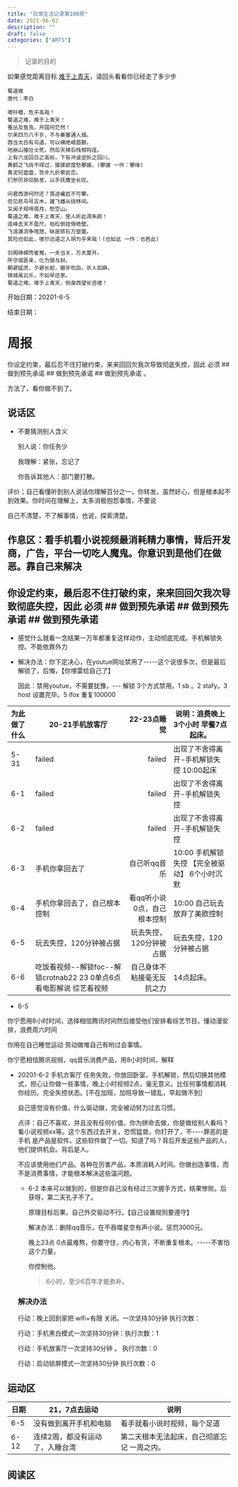 ```yaml
---
title: "日常生活记录第100周"
date: 2021-06-02
description: ""
draft: false
categories: ["ARTS"]
---
```


>记录的目的


如果感觉距离目标 [难于上青天](https://so.gushiwen.org/shiwenv_d59ec5d6c91c.aspx)，请回头看看你已经走了多少步

~~~
蜀道难
唐代：李白

噫吁嚱，危乎高哉！
蜀道之难，难于上青天！
蚕丛及鱼凫，开国何茫然！
尔来四万八千岁，不与秦塞通人烟。
西当太白有鸟道，可以横绝峨眉巅。
地崩山摧壮士死，然后天梯石栈相钩连。
上有六龙回日之高标，下有冲波逆折之回川。
黄鹤之飞尚不得过，猿猱欲度愁攀援。(攀援 一作：攀缘)
青泥何盘盘，百步九折萦岩峦。
扪参历井仰胁息，以手抚膺坐长叹。

问君西游何时还？畏途巉岩不可攀。
但见悲鸟号古木，雄飞雌从绕林间。
又闻子规啼夜月，愁空山。
蜀道之难，难于上青天，使人听此凋朱颜！
连峰去天不盈尺，枯松倒挂倚绝壁。
飞湍瀑流争喧豗，砯崖转石万壑雷。
其险也如此，嗟尔远道之人胡为乎来哉！(也如此 一作：也若此)

剑阁峥嵘而崔嵬，一夫当关，万夫莫开。
所守或匪亲，化为狼与豺。
朝避猛虎，夕避长蛇，磨牙吮血，杀人如麻。
锦城虽云乐，不如早还家。
蜀道之难，难于上青天，侧身西望长咨嗟！
~~~


开始日期：20201-6-5

结束日期： 



# 周报



你设定约束，最后忍不住打破约束，来来回回欠我次导致彻底失控，因此 必须 ## 做到预先承诺  ## 做到预先承诺  ## 做到预先承诺 。

方法了，看你做不到了。



## 说话区



- 不要猜测别人含义

  别人说：你任务少

  我理解：紧张，忘记了

  你告诉其他人：部门要打散。

评价；自己看懂听到别人说话你理解百分之一，你转发。虽然好心，但是根本起不到效果。你时间在理解上，太多消极抱怨事情，不要说

自己不清楚，不了解事情，也说，探索清楚。



## 作息区：看手机看小说视频最消耗精力事情，背后开发商，广告，平台一切吃人魔鬼。你意识到是他们在做恶。靠自己来解决

## 你设定约束，最后忍不住打破约束，来来回回欠我次导致彻底失控，因此 必须 ## 做到预先承诺  ## 做到预先承诺  ## 做到预先承诺 

- 感觉什么就看一念结果一万年都重复这样动作，主动彻底完成。手机解锁失控。不能依靠外力

- 解决办法：你下定决心，在youtue网址禁用了-----这个说很多次，但是最后解锁了，后悔，【你埋雷给自己了】

  因此：禁用youtue，不需要犹豫，--- 解锁 3个方式禁用。1 sb 。2 stafy。3 host 设置完毕。5 ifox 重复100000

  

  

  

| 为此做了什么 | 20-21手机放客厅                                              |                 22-23点睡觉 | 说明：浪费晚上3个小时 早餐7点起床。           |
| :----------- | ------------------------------------------------------------ | --------------------------: | --------------------------------------------- |
| 5-31         | failed                                                       |                      failed | 出现了不舍得离开-手机解锁失控 10:00起床       |
| 6-1          | failed                                                       |                      failed | 出现了不舍得离开-手机解锁失控                 |
| 6-2          | failed                                                       |                      failed | 出现了不舍得离开-手机解锁失控                 |
| 6-3          | 手机你拿回去了                                               |                自己听qq音乐 | 10:00 手机解锁失控 【完全被驱动】 6个小时沉默 |
| 6-4          | 手机你拿回去了，自己根本控制                                 | 看qq听小说0点，自己根本控制 | 10:00 自己玩去放弃了美欧控制                  |
| 6-5          | 玩去失控，120分钟被占据                                      |     玩去失控，120分钟被占据 | 玩去失控，120分钟被占据                       |
| 6-6          | 吃饭看视频--解锁foc--解锁crotnab22 23 0单点6点 看电影解说 综艺看视频 |  自己身体不粘接毫无反抗之力 | 14点起床。                                    |



- 6-5

你宁愿用8小时时间，选择相信腾讯时间然后接受他们安排看综艺节目，懂动漫安排，浪费周六时间

你用在自己睡觉运动 劳动做堆自己有哟过会事情。



你宁愿相信腾讯视频，qq音乐消费产品，用8小时时间，解释









- 20201-6-2 手机方客厅 任务失败，你放回卧室，手机解锁，然后切换其他模式，担心让你做一些事情，晚上小时视频2点，毫无意义。比任何事情都消耗你经历。完全失控状态。[不在加班，加班导致一错乱，早起做不到]

  自己感觉没有价值，什么驱动做，完全被动努力过去习惯。

  

  点评：自己不喜欢，并且没有任何价值，你为拼命去做，你是做给别人看吗？看小说视频xx等。这个东西过去开关，恐慌猛兽，你打开了，不----罪恶的是手机 是产品是软件。这些软件做了一切。知道了吗？背后开发这些产品的人，他们提供机会。背后是人。

  不应该使用他们产品。各种在厉害产品，本质消耗人时间。你做创造事情，而不是消费事情，才能根本解决这些温问题。

  

  - 6-2 本来可以做到的，但是你自己没有经过三次握手方式，结果惨败。后获呀，第二天孔子不了。

    原理目标后果。自己外交驱动不行。【自己设置规则要遵守】

    解决办法：删除qq音乐，在不吞噬星空有声小说。惩罚3000元。

    晚上23点 0点最难熬，你要守住，内心有货，不断重复根本。-----不害怕这个力量，

    你控制他。

    > 6小时，至少6百年才能弥补。

  ### 解决办法

  

  行动：晚上回到家把 wifi+有限 关闭。一次坚持30分钟  执行次数：

  行动：手机黑白模式一次坚持30分钟：执行次数：1

  行动：手机放客厅一次坚持30分钟 。 执行次数：0

  行动：启动锁屏模式一次坚持30分钟  执行次数：0

  

  

## 运动区

| 日期 | 21，7点去运动                   | 说明                                        |
| ---- | ------------------------------- | ------------------------------------------- |
| 6-5  | 没有做到离开手机和电脑          | 看手就看小说时视频，每个足道                |
| 6-12 | 连续2周，都没有运动了，入睡台湾 | 第二天根本无法起床，自己彻底忘记 一周之内。 |



## 阅读区

















